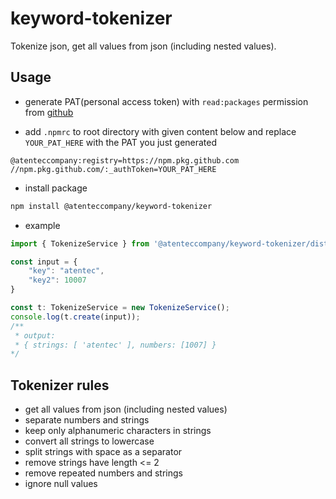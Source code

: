# keyword-tokenizer

Tokenize json, get all values from json (including nested values).

## Usage
- generate PAT(personal access token) with `read:packages` permission from [github](https://github.com/settings/tokens)

- add `.npmrc` to root directory with given content below and replace `YOUR_PAT_HERE` with the PAT you just generated
```
@atenteccompany:registry=https://npm.pkg.github.com
//npm.pkg.github.com/:_authToken=YOUR_PAT_HERE
```

- install package
```bash
npm install @atenteccompany/keyword-tokenizer
```

- example
```typescript
import { TokenizeService } from '@atenteccompany/keyword-tokenizer/dist'

const input = {
    "key": "atentec",
    "key2": 10007
}

const t: TokenizeService = new TokenizeService();
console.log(t.create(input));
/**
 * output: 
 * { strings: [ 'atentec' ], numbers: [1007] }
*/
```

## Tokenizer rules

- get all values from json (including nested values)
- separate numbers and strings
- keep only alphanumeric characters in strings
- convert all strings to lowercase
- split strings with space as a separator
- remove strings have length <= 2
- remove repeated numbers and strings
- ignore null values
